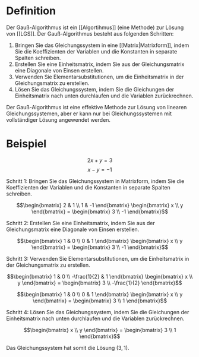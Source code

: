 # Definition
Der Gauß-Algorithmus ist ein [[Algortihmus]] (eine Methode) zur Lösung von [[LGS]]. Der Gauß-Algorithmus besteht aus folgenden Schritten:

1.  Bringen Sie das Gleichungssystem in eine [[Matrix|Matrixform]], indem Sie die Koeffizienten der Variablen und die Konstanten in separate Spalten schreiben.
2.  Erstellen Sie eine Einheitsmatrix, indem Sie aus der Gleichungsmatrix eine Diagonale von Einsen erstellen.
3.  Verwenden Sie Elementarsubstitutionen, um die Einheitsmatrix in der Gleichungsmatrix zu erstellen.
4.  Lösen Sie das Gleichungssystem, indem Sie die Gleichungen der Einheitsmatrix nach unten durchlaufen und die Variablen zurückrechnen.
    
Der Gauß-Algorithmus ist eine effektive Methode zur Lösung von linearen Gleichungssystemen, aber er kann nur bei Gleichungssystemen mit vollständiger Lösung angewendet werden.

# Beispiel
$$2x + y = 3$$ $$x - y = -1$$

Schritt 1: Bringen Sie das Gleichungssystem in Matrixform, indem Sie die Koeffizienten der Variablen und die Konstanten in separate Spalten schreiben.

$$\begin{bmatrix} 2 & 1 \\ 1 & -1 \end{bmatrix} \begin{bmatrix} x \\ y \end{bmatrix} = \begin{bmatrix} 3 \\ -1 \end{bmatrix}$$

Schritt 2: Erstellen Sie eine Einheitsmatrix, indem Sie aus der Gleichungsmatrix eine Diagonale von Einsen erstellen.

$$\begin{bmatrix} 1 & 0 \\ 0 & 1 \end{bmatrix} \begin{bmatrix} x \\ y \end{bmatrix} = \begin{bmatrix} 3 \\ -1 \end{bmatrix}$$

Schritt 3: Verwenden Sie Elementarsubstitutionen, um die Einheitsmatrix in der Gleichungsmatrix zu erstellen.

$$\begin{bmatrix} 1 & 0 \\ -\frac{1}{2} & 1 \end{bmatrix} \begin{bmatrix} x \\ y \end{bmatrix} = \begin{bmatrix} 3 \\ -\frac{1}{2} \end{bmatrix}$$

$$\begin{bmatrix} 1 & 0 \\ 0 & 1 \end{bmatrix} \begin{bmatrix} x \\ y \end{bmatrix} = \begin{bmatrix} 3 \\ 1 \end{bmatrix}$$

Schritt 4: Lösen Sie das Gleichungssystem, indem Sie die Gleichungen der Einheitsmatrix nach unten durchlaufen und die Variablen zurückrechnen.

$$\begin{bmatrix} x \\ y \end{bmatrix} = \begin{bmatrix} 3 \\ 1 \end{bmatrix}$$

Das Gleichungssystem hat somit die Lösung ${(3,1)}$.